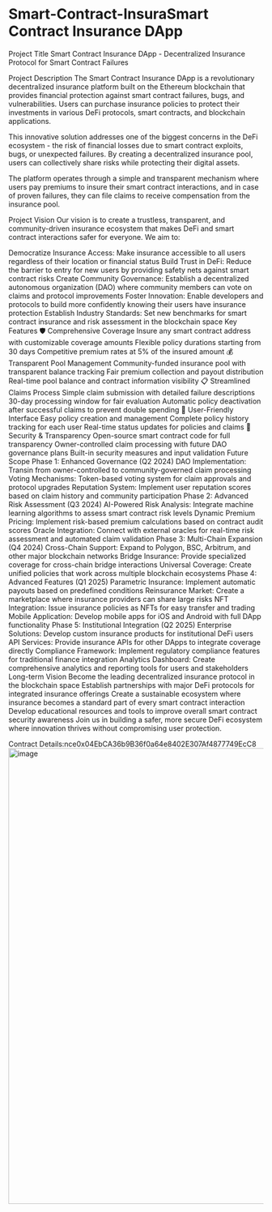 # Smart-Contract-InsuraSmart Contract Insurance DApp
Project Title
Smart Contract Insurance DApp - Decentralized Insurance Protocol for Smart Contract Failures

Project Description
The Smart Contract Insurance DApp is a revolutionary decentralized insurance platform built on the Ethereum blockchain that provides financial protection against smart contract failures, bugs, and vulnerabilities. Users can purchase insurance policies to protect their investments in various DeFi protocols, smart contracts, and blockchain applications.

This innovative solution addresses one of the biggest concerns in the DeFi ecosystem - the risk of financial losses due to smart contract exploits, bugs, or unexpected failures. By creating a decentralized insurance pool, users can collectively share risks while protecting their digital assets.

The platform operates through a simple and transparent mechanism where users pay premiums to insure their smart contract interactions, and in case of proven failures, they can file claims to receive compensation from the insurance pool.

Project Vision
Our vision is to create a trustless, transparent, and community-driven insurance ecosystem that makes DeFi and smart contract interactions safer for everyone. We aim to:

Democratize Insurance Access: Make insurance accessible to all users regardless of their location or financial status
Build Trust in DeFi: Reduce the barrier to entry for new users by providing safety nets against smart contract risks
Create Community Governance: Establish a decentralized autonomous organization (DAO) where community members can vote on claims and protocol improvements
Foster Innovation: Enable developers and protocols to build more confidently knowing their users have insurance protection
Establish Industry Standards: Set new benchmarks for smart contract insurance and risk assessment in the blockchain space
Key Features
🛡️ Comprehensive Coverage
Insure any smart contract address with customizable coverage amounts
Flexible policy durations starting from 30 days
Competitive premium rates at 5% of the insured amount
💰 Transparent Pool Management
Community-funded insurance pool with transparent balance tracking
Fair premium collection and payout distribution
Real-time pool balance and contract information visibility
📋 Streamlined Claims Process
Simple claim submission with detailed failure descriptions
30-day processing window for fair evaluation
Automatic policy deactivation after successful claims to prevent double spending
👥 User-Friendly Interface
Easy policy creation and management
Complete policy history tracking for each user
Real-time status updates for policies and claims
🔐 Security & Transparency
Open-source smart contract code for full transparency
Owner-controlled claim processing with future DAO governance plans
Built-in security measures and input validation
Future Scope
Phase 1: Enhanced Governance (Q2 2024)
DAO Implementation: Transin from owner-controlled to community-governed claim processing
Voting Mechanisms: Token-based voting system for claim approvals and protocol upgrades
Reputation System: Implement user reputation scores based on claim history and community participation
Phase 2: Advanced Risk Assessment (Q3 2024)
AI-Powered Risk Analysis: Integrate machine learning algorithms to assess smart contract risk levels
Dynamic Premium Pricing: Implement risk-based premium calculations based on contract audit scores
Oracle Integration: Connect with external oracles for real-time risk assessment and automated claim validation
Phase 3: Multi-Chain Expansion (Q4 2024)
Cross-Chain Support: Expand to Polygon, BSC, Arbitrum, and other major blockchain networks
Bridge Insurance: Provide specialized coverage for cross-chain bridge interactions
Universal Coverage: Create unified policies that work across multiple blockchain ecosystems
Phase 4: Advanced Features (Q1 2025)
Parametric Insurance: Implement automatic payouts based on predefined conditions
Reinsurance Market: Create a marketplace where insurance providers can share large risks
NFT Integration: Issue insurance policies as NFTs for easy transfer and trading
Mobile Application: Develop mobile apps for iOS and Android with full DApp functionality
Phase 5: Institutional Integration (Q2 2025)
Enterprise Solutions: Develop custom insurance products for institutional DeFi users
API Services: Provide insurance APIs for other DApps to integrate coverage directly
Compliance Framework: Implement regulatory compliance features for traditional finance integration
Analytics Dashboard: Create comprehensive analytics and reporting tools for users and stakeholders
Long-term Vision
Become the leading decentralized insurance protocol in the blockchain space
Establish partnerships with major DeFi protocols for integrated insurance offerings
Create a sustainable ecosystem where insurance becomes a standard part of every smart contract interaction
Develop educational resources and tools to improve overall smart contract security awareness
Join us in building a safer, more secure DeFi ecosystem where innovation thrives without compromising user protection.



Contract Details:nce0x04EbCA36b9B36f0a64e8402E307Af4877749EcC8
<img width="1600" height="900" alt="image" src="https://github.com/user-attachments/assets/9394be99-1a65-4dde-80a3-1ebcf148b4bb" />
